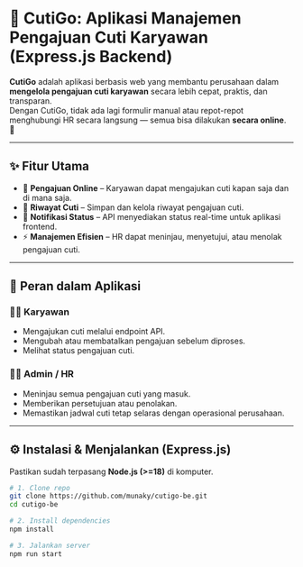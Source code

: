 # 🌟 CutiGo: Aplikasi Manajemen Pengajuan Cuti Karyawan (Express.js Backend)

**CutiGo** adalah aplikasi berbasis web yang membantu perusahaan dalam **mengelola pengajuan cuti karyawan** secara lebih cepat, praktis, dan transparan.  
Dengan CutiGo, tidak ada lagi formulir manual atau repot-repot menghubungi HR secara langsung — semua bisa dilakukan **secara online**. 🚀

---

## ✨ Fitur Utama
- 📌 **Pengajuan Online** – Karyawan dapat mengajukan cuti kapan saja dan di mana saja.  
- 📖 **Riwayat Cuti** – Simpan dan kelola riwayat pengajuan cuti.  
- 🔔 **Notifikasi Status** – API menyediakan status real-time untuk aplikasi frontend.  
- ⚡ **Manajemen Efisien** – HR dapat meninjau, menyetujui, atau menolak pengajuan cuti.  

---

## 👥 Peran dalam Aplikasi

### 👨‍💼 Karyawan
- Mengajukan cuti melalui endpoint API.  
- Mengubah atau membatalkan pengajuan sebelum diproses.  
- Melihat status pengajuan cuti.  

### 🧑‍💻 Admin / HR
- Meninjau semua pengajuan cuti yang masuk.  
- Memberikan persetujuan atau penolakan.  
- Memastikan jadwal cuti tetap selaras dengan operasional perusahaan.  

---

## ⚙️ Instalasi & Menjalankan (Express.js)

Pastikan sudah terpasang **Node.js (>=18)** di komputer.

```bash
# 1. Clone repo
git clone https://github.com/munaky/cutigo-be.git
cd cutigo-be

# 2. Install dependencies
npm install 

# 3. Jalankan server
npm run start
